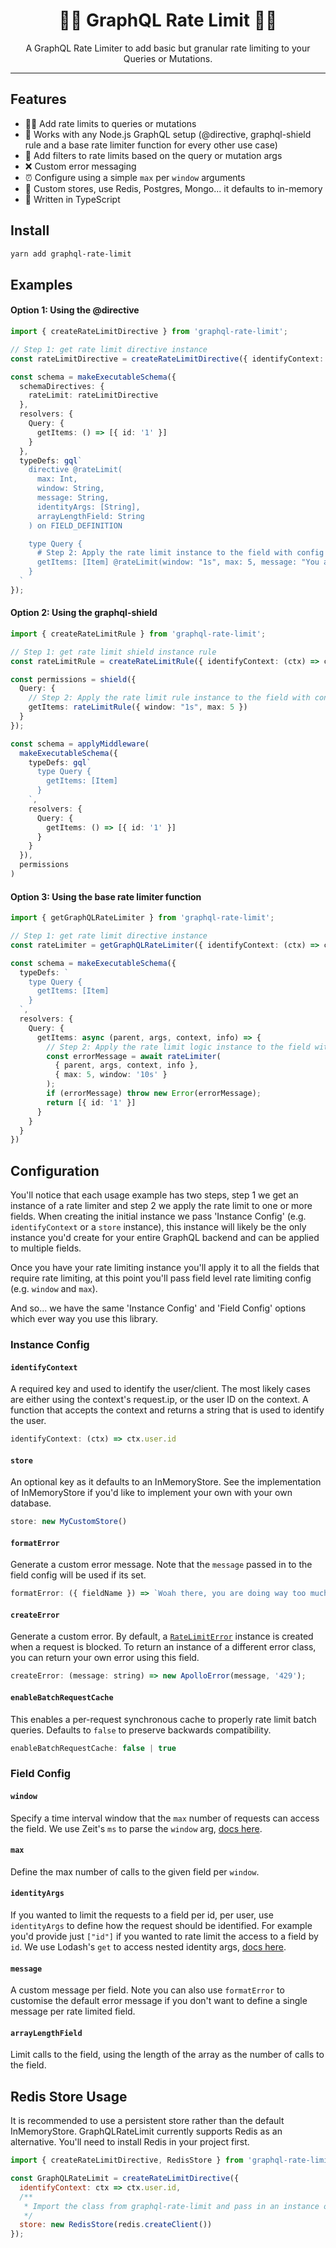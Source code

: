 
<h1 align="center">💂‍♀️ GraphQL Rate Limit 💂‍♂️</h1>

<p align="center">
A GraphQL Rate Limiter to add basic but granular rate limiting to your Queries or Mutations.
</p>

---

## Features

- 💂‍♀️ Add rate limits to queries or mutations
- 🤝 Works with any Node.js GraphQL setup (@directive, graphql-shield rule and a base rate limiter function for every other use case)
- 🔑 Add filters to rate limits based on the query or mutation args
- ❌ Custom error messaging
- ⏰ Configure using a simple `max` per `window` arguments
- 💼 Custom stores, use Redis, Postgres, Mongo... it defaults to in-memory
- 💪 Written in TypeScript


## Install

```sh
yarn add graphql-rate-limit
```

## Examples

#### Option 1: Using the @directive

```ts
import { createRateLimitDirective } from 'graphql-rate-limit';

// Step 1: get rate limit directive instance
const rateLimitDirective = createRateLimitDirective({ identifyContext: (ctx) => ctx.id });

const schema = makeExecutableSchema({
  schemaDirectives: {
    rateLimit: rateLimitDirective
  },
  resolvers: {
    Query: {
      getItems: () => [{ id: '1' }]
    }
  },
  typeDefs: gql`
    directive @rateLimit(
      max: Int,
      window: String,
      message: String,
      identityArgs: [String],
      arrayLengthField: String
    ) on FIELD_DEFINITION

    type Query {
      # Step 2: Apply the rate limit instance to the field with config
      getItems: [Item] @rateLimit(window: "1s", max: 5, message: "You are doing that too often.")
    }
  `
});
```

#### Option 2: Using the graphql-shield

```ts
import { createRateLimitRule } from 'graphql-rate-limit';

// Step 1: get rate limit shield instance rule
const rateLimitRule = createRateLimitRule({ identifyContext: (ctx) => ctx.id });

const permissions = shield({
  Query: {
    // Step 2: Apply the rate limit rule instance to the field with config
    getItems: rateLimitRule({ window: "1s", max: 5 })
  }
});

const schema = applyMiddleware(
  makeExecutableSchema({
    typeDefs: gql`
      type Query {
        getItems: [Item]
      }
    `,
    resolvers: {
      Query: {
        getItems: () => [{ id: '1' }]
      }
    }
  }),
  permissions
)
```

#### Option 3: Using the base rate limiter function

```ts
import { getGraphQLRateLimiter } from 'graphql-rate-limit';

// Step 1: get rate limit directive instance
const rateLimiter = getGraphQLRateLimiter({ identifyContext: (ctx) => ctx.id });

const schema = makeExecutableSchema({
  typeDefs: `
    type Query {
      getItems: [Item]
    }
  `,
  resolvers: {
    Query: {
      getItems: async (parent, args, context, info) => {
        // Step 2: Apply the rate limit logic instance to the field with config
        const errorMessage = await rateLimiter(
          { parent, args, context, info },
          { max: 5, window: '10s' }
        );
        if (errorMessage) throw new Error(errorMessage);
        return [{ id: '1' }]
      }
    }
  }
})
```

## Configuration

You'll notice that each usage example has two steps, step 1 we get an instance of a rate limiter and step 2 we apply the rate limit to one or more fields. When creating the initial instance we pass 'Instance Config' (e.g. `identifyContext` or a `store` instance), this instance will likely be the only instance you'd create for your entire GraphQL backend and can be applied to multiple fields.

Once you have your rate limiting instance you'll apply it to all the fields that require rate limiting, at this point you'll pass field level rate limiting config (e.g. `window` and `max`).

And so... we have the same 'Instance Config' and 'Field Config' options which ever way you use this library.

### Instance Config

#### `identifyContext`

A required key and used to identify the user/client. The most likely cases are either using the context's request.ip, or the user ID on the context. A function that accepts the context and returns a string that is used to identify the user.

```js
identifyContext: (ctx) => ctx.user.id
```

#### `store`

An optional key as it defaults to an InMemoryStore. See the implementation of InMemoryStore if you'd like to implement your own with your own database.


```js
store: new MyCustomStore()
```

#### `formatError`

Generate a custom error message. Note that the `message` passed in to the field config will be used if its set.

```js
formatError: ({ fieldName }) => `Woah there, you are doing way too much ${fieldName}`
```


#### `createError`

Generate a custom error. By default, a [`RateLimitError`](https://github.com/teamplanes/graphql-rate-limit/blob/master/src/lib/rate-limit-error.ts) instance is created when a request is blocked. To return an instance of a different error class, you can return your own error using this field.

```js
createError: (message: string) => new ApolloError(message, '429');
```

#### `enableBatchRequestCache`

This enables a per-request synchronous cache to properly rate limit batch queries. Defaults to `false` to preserve backwards compatibility. 

```js
enableBatchRequestCache: false | true
```

### Field Config

#### `window`

Specify a time interval window that the `max` number of requests can access the field. We use Zeit's `ms` to parse the `window` arg, [docs here](https://github.com/zeit/ms).

#### `max`

Define the max number of calls to the given field per `window`.

#### `identityArgs`

If you wanted to limit the requests to a field per id, per user, use `identityArgs` to define how the request should be identified. For example you'd provide just `["id"]` if you wanted to rate limit the access to a field by `id`. We use Lodash's `get` to access nested identity args, [docs here](https://lodash.com/docs/4.17.11#get).

#### `message`

A custom message per field. Note you can also use `formatError` to customise the default error message if you don't want to define a single message per rate limited field.

#### `arrayLengthField`

Limit calls to the field, using the length of the array as the number of calls to the field.


## Redis Store Usage

It is recommended to use a persistent store rather than the default InMemoryStore. GraphQLRateLimit currently supports Redis as an alternative. You'll need to install Redis in your project first.

```js
import { createRateLimitDirective, RedisStore } from 'graphql-rate-limit';

const GraphQLRateLimit = createRateLimitDirective({
  identifyContext: ctx => ctx.user.id,
  /**
   * Import the class from graphql-rate-limit and pass in an instance of redis client to the constructor
   */
  store: new RedisStore(redis.createClient())
});
```
